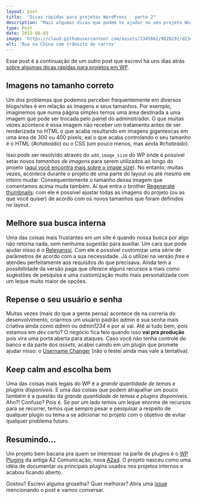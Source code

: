 ```yaml
---
layout: post
title:  "Dicas rápidas para projetos WordPress - parte 2"
description: "Mais algumas dicas que podem te ajudar no seu projeto WordPress."
type: Post
date: 2015-08-03
image: 'https://cloud.githubusercontent.com/assets/1345662/9028292/d234a1e2-394a-11e5-9fac-32b03a8231fe.jpg'
alt: 'Rua na China com trânsito de carros'
---
```


Esse post é a continuação de um outro post que escrevi há uns dias atrás [sobre algumas dicas rápidas para projetos em WP](/dicas-rapidas-wordpress/).

## Imagens no tamanho correto

Um dos problemas que podemos perceber frequentemente em diversos blogs/sites é em relação as imagens e seus tamanhos. Por exemplo, imaginemos que numa página simples temos uma área destinada a uma imagem que pode ser trocada pelo painel do administrador. O que muitas vezes acontece é essa imagem não receber um tratamento antes de ser renderizada no HTML o que acaba resultando em imagens gigantescas em uma área de 300 ou 400 pixels; eaí o que acaba controlando o seu tamanho é o HTML (*#chateado*) ou o CSS (um pouco menos, mas ainda *#chateado*).

Isso pode ser resolvido através do `add_image_size` do WP onde é possível setar novos *tamanhos de imagens* para serem utilizados ao longo do projeto ([aqui você encontra mais sobre o image size](https://codex.wordpress.org/Function_Reference/add_image_size)). No entanto, muitas vezes, acontece durante o projeto de uma parte do layout ou até mesmo ele inteiro mudar. Consequentemente o tamanho dessa imagem que comentamos acima muda também. Aí que entra o brother [Regenerate thumbnails](https://wordpress.org/plugins/regenerate-thumbnails/): com ele é possível ajustar todas as imagens do projeto (ou as que você quiser) de acordo com os novos tamanhos que foram definidos no layout.

## Melhore sua busca interna

Uma das coisas mais frustantes em um site é quando nossa busca por algo não retorna nada, sem nenhuma sugestão para auxiliar. Um cara que pode ajudar nisso é o [Relevanssi](https://wordpress.org/plugins/relevanssi/). Com ele é possível customizar uma série de parâmetros de acordo com a sua necessidade. Já o utilizei na versão *free* e atendeu perfeitamente aos requisitos do que precisava. Ainda tem a possibilidade da versão paga que oferece alguns recursos a mais como sugestões de pesquisa e uma customização muito mais personalizada com um leque muito maior de opções.

## Repense o seu usuário e senha

Muitas vezes (mais do que a gente pensa) acontece de na correria do desenvolvimento, criarmos um usuário padrão *admin* e sua senha mais criativa ainda como *admin* ou *admin1234* e por aí vai. Até aí tudo bem, pois estamos em *dev* certo? O negócio fica feio quando isso **vai pra produção** pois vira uma porta aberta para ataques. Caso você não tenha controle do banco e da parte dos *assets*, acabei caindo em um plugin que promete ajudar nisso: o [Username Changer](https://wordpress.org/plugins/username-changer/) (não o testei ainda mas vale a tentativa).

## Keep calm and escolha bem

Uma das coisas mais legais do WP é a *grande quantidade de temas e plugins disponíveis*. E uma das coisas que podem atrapalhar um pouco também é a questão da *grande quantidade de temas e plugins disponíveis*. Ahn?! Confuso? Pois é. Se por um lado temos um leque enorme de recursos para se recorrer, temos que sempre pesar e pesquisar a respeito de qualquer plugin ou tema a se adicionar no projeto com o objetivo de evitar qualquer problema futuro.

## Resumindo...

Um projeto bem bacana pra quem se interessar na parte de plugins é o [WP Plugins](http://lab.a2comunicacao.com.br/wp-plugins/) da antiga A2 Comunicação, nova [A2ad](http://a2ad.com.br/). O projeto nasceu como uma idéia de documentar os principais plugins usados nos projetos internos e acabou ficando aberto.

Gostou? Escrevi alguma groselha? Quer melhorar? Abra uma [issue](https://github.com/raphaelfabeni/raphaelfabeni.github.io/issues) mencionando o post e vamos conversar.
